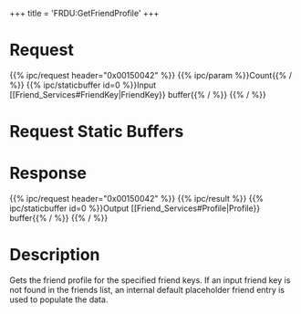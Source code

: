 +++
title = 'FRDU:GetFriendProfile'
+++

# Request

{{% ipc/request header="0x00150042" %}}
{{% ipc/param %}}Count{{% / %}}
{{% ipc/staticbuffer id=0 %}}Input \[\[Friend_Services#FriendKey\|FriendKey}} buffer{{% / %}}
{{% / %}}

# Request Static Buffers

# Response

{{% ipc/request header="0x00150042" %}}
{{% ipc/result %}}
{{% ipc/staticbuffer id=0 %}}Output \[\[Friend_Services#Profile\|Profile}} buffer{{% / %}}
{{% / %}}

# Description

Gets the friend profile for the specified friend keys. If an input friend key is not found in the friends list, an internal default placeholder friend entry is used to populate the data.
